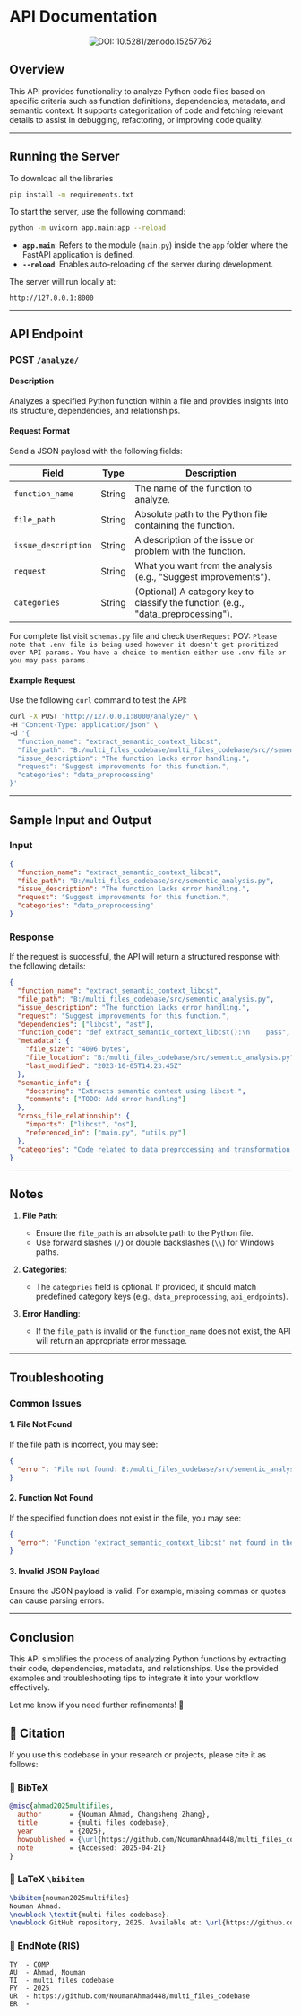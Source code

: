 # API Documentation
<div align="center">
<img role="button" tabindex="0" id="modal-965287557-trigger" aria-controls="modal-965287557" aria-expanded="false" class="doi-modal-trigger block m-0" src="https://zenodo.org/badge/DOI/10.5281/zenodo.15257762.svg" alt="DOI: 10.5281/zenodo.15257762"></div>

## Overview
This API provides functionality to analyze Python code files based on specific criteria such as function definitions, dependencies, metadata, and semantic context. It supports categorization of code and fetching relevant details to assist in debugging, refactoring, or improving code quality.

---

## Running the Server

To download all the libraries
```bash
pip install -m requirements.txt
```

To start the server, use the following command:

```bash
python -m uvicorn app.main:app --reload
```

- **`app.main`**: Refers to the module (`main.py`) inside the `app` folder where the FastAPI application is defined.
- **`--reload`**: Enables auto-reloading of the server during development.

The server will run locally at:
```
http://127.0.0.1:8000
```

---

## API Endpoint

### POST `/analyze/`

#### Description
Analyzes a specified Python function within a file and provides insights into its structure, dependencies, and relationships.

#### Request Format
Send a JSON payload with the following fields:

| Field               | Type   | Description                                                                 |
|---------------------|--------|-----------------------------------------------------------------------------|
| `function_name`     | String | The name of the function to analyze.                                       |
| `file_path`         | String | Absolute path to the Python file containing the function.                  |
| `issue_description` | String | A description of the issue or problem with the function.                   |
| `request`           | String | What you want from the analysis (e.g., "Suggest improvements").            |
| `categories`        | String | (Optional) A category key to classify the function (e.g., "data_preprocessing"). |

For complete list visit ```schemas.py``` file and check ```UserRequest```
POV: ```Please note that .env file is being used however it doesn't get proritized over API params. You have a choice to mention either use
.env file or you may pass params.```

#### Example Request

Use the following `curl` command to test the API:

```bash
curl -X POST "http://127.0.0.1:8000/analyze/" \
-H "Content-Type: application/json" \
-d '{
  "function_name": "extract_semantic_context_libcst",
  "file_path": "B:/multi_files_codebase/multi_files_codebase/src//sementic_analysis.py",
  "issue_description": "The function lacks error handling.",
  "request": "Suggest improvements for this function.",
  "categories": "data_preprocessing"
}'
```

---

## Sample Input and Output

### Input

```json
{
  "function_name": "extract_semantic_context_libcst",
  "file_path": "B:/multi_files_codebase/src/sementic_analysis.py",
  "issue_description": "The function lacks error handling.",
  "request": "Suggest improvements for this function.",
  "categories": "data_preprocessing"
}
```

### Response

If the request is successful, the API will return a structured response with the following details:

```json
{
  "function_name": "extract_semantic_context_libcst",
  "file_path": "B:/multi_files_codebase/src/sementic_analysis.py",
  "issue_description": "The function lacks error handling.",
  "request": "Suggest improvements for this function.",
  "dependencies": ["libcst", "ast"],
  "function_code": "def extract_semantic_context_libcst():\n    pass",
  "metadata": {
    "file_size": "4096 bytes",
    "file_location": "B:/multi_files_codebase/src/sementic_analysis.py",
    "last_modified": "2023-10-05T14:23:45Z"
  },
  "semantic_info": {
    "docstring": "Extracts semantic context using libcst.",
    "comments": ["TODO: Add error handling"]
  },
  "cross_file_relationship": {
    "imports": ["libcst", "os"],
    "referenced_in": ["main.py", "utils.py"]
  },
  "categories": "Code related to data preprocessing and transformation."
}
```

---

## Notes

1. **File Path**:
   - Ensure the `file_path` is an absolute path to the Python file.
   - Use forward slashes (`/`) or double backslashes (`\\`) for Windows paths.

2. **Categories**:
   - The `categories` field is optional. If provided, it should match predefined category keys (e.g., `data_preprocessing`, `api_endpoints`).

3. **Error Handling**:
   - If the `file_path` is invalid or the `function_name` does not exist, the API will return an appropriate error message.

---

## Troubleshooting

### Common Issues

#### 1. **File Not Found**
If the file path is incorrect, you may see:
```json
{
  "error": "File not found: B:/multi_files_codebase/src/sementic_analysis.py"
}
```

#### 2. **Function Not Found**
If the specified function does not exist in the file, you may see:
```json
{
  "error": "Function 'extract_semantic_context_libcst' not found in the file."
}
```

#### 3. **Invalid JSON Payload**
Ensure the JSON payload is valid. For example, missing commas or quotes can cause parsing errors.

---

## Conclusion

This API simplifies the process of analyzing Python functions by extracting their code, dependencies, metadata, and relationships. Use the provided examples and troubleshooting tips to integrate it into your workflow effectively.

Let me know if you need further refinements! 🚀

## 📖 Citation

If you use this codebase in your research or projects, please cite it as follows:

### 🔹 BibTeX
```bibtex
@misc{ahmad2025multifiles,
  author       = {Nouman Ahmad, Changsheng Zhang},
  title        = {multi files codebase},
  year         = {2025},
  howpublished = {\url{https://github.com/NoumanAhmad448/multi_files_codebase}},
  note         = {Accessed: 2025-04-21}
}
```

### 🔹 LaTeX `\bibitem`
```latex
\bibitem{nouman2025multifiles}
Nouman Ahmad.
\newblock \textit{multi files codebase}.
\newblock GitHub repository, 2025. Available at: \url{https://github.com/NoumanAhmad448/multi_files_codebase}
```

### 🔹 EndNote (RIS)
```ris
TY  - COMP
AU  - Ahmad, Nouman
TI  - multi files codebase
PY  - 2025
UR  - https://github.com/NoumanAhmad448/multi_files_codebase
ER  -
```

